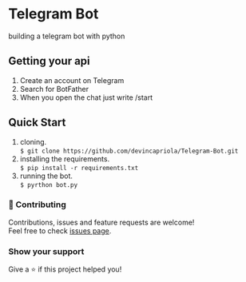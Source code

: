 # Telegram Bot
building a telegram bot with python

## Getting your api
1. Create an account on Telegram
2. Search for BotFather
3. When you open the chat just write /start

## Quick Start
1. cloning. <br /> 
`$ git clone https://github.com/devincapriola/Telegram-Bot.git`
2. installing the requirements. <br /> 
`$ pip install -r requirements.txt`
3. running the bot. <br /> 
`$ pyrthon bot.py`

### :handshake: Contributing
Contributions, issues and feature requests are welcome!<br />Feel free to check [issues page](https://github.com/devincapriola/Telegram-Bot/issues).

### Show your support
Give a :star: if this project helped you!
